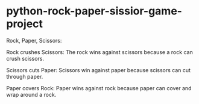 # python-rock-paper-sissior-game-project
Rock, Paper, Scissors:

Rock crushes Scissors: The rock wins against scissors because a rock can crush scissors.

Scissors cuts Paper: Scissors win against paper because scissors can cut through paper.

Paper covers Rock: Paper wins against rock because paper can cover and wrap around a rock.

